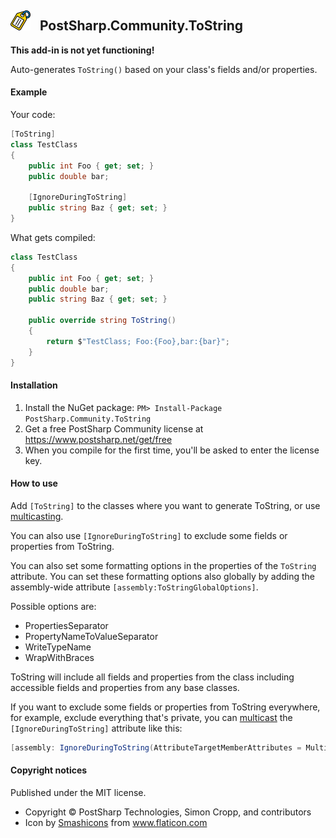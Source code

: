 ## <img src="icon.png" width="32"> &nbsp; PostSharp.Community.ToString 
**This add-in is not yet functioning!**

Auto-generates `ToString()` based on your class's fields and/or properties.  
#### Example
Your code:
```csharp
[ToString]
class TestClass
{
    public int Foo { get; set; }
    public double bar;
    
    [IgnoreDuringToString]
    public string Baz { get; set; }
}
```
What gets compiled:
```csharp
class TestClass
{
    public int Foo { get; set; }
    public double bar;    
    public string Baz { get; set; }
    
    public override string ToString()
    {
        return $"TestClass; Foo:{Foo},bar:{bar}";
    }
}
```

#### Installation
1. Install the NuGet package: `PM> Install-Package PostSharp.Community.ToString`
2. Get a free PostSharp Community license at https://www.postsharp.net/get/free
3. When you compile for the first time, you'll be asked to enter the license key.

#### How to use
Add `[ToString]` to the classes where you want to generate ToString, or use [multicasting](https://github.com/postsharp/Home/blob/master/multicasting.md).

You can also use `[IgnoreDuringToString]` to exclude some fields or properties from ToString.

You can also set some formatting options in the properties of the `ToString` attribute. You can set these formatting options
also globally by adding the assembly-wide attribute `[assembly:ToStringGlobalOptions]`.

Possible options are:
* PropertiesSeparator
* PropertyNameToValueSeparator
* WriteTypeName  
* WrapWithBraces 

ToString will include all fields and properties from the class including accessible fields and properties from any base classes. 

If you want to exclude some fields or properties from ToString everywhere, for example, exclude everything that's private, you can [multicast](https://github.com/postsharp/Home/blob/master/multicasting.md) the `[IgnoreDuringToString]` attribute like this:

```csharp
[assembly: IgnoreDuringToString(AttributeTargetMemberAttributes = MulticastAttributes.Private)
```

#### Copyright notices
Published under the MIT license.

* Copyright © PostSharp Technologies, Simon Cropp, and contributors 
* Icon by <a href="https://www.flaticon.com/authors/smashicons" title="Smashicons">Smashicons</a> from <a href="https://www.flaticon.com/" title="Flaticon"> www.flaticon.com</a>